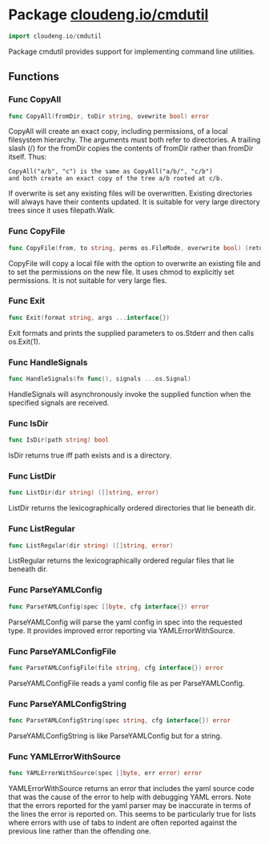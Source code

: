 # Package [cloudeng.io/cmdutil](https://pkg.go.dev/cloudeng.io/cmdutil?tab=doc)

```go
import cloudeng.io/cmdutil
```

Package cmdutil provides support for implementing command line utilities.

## Functions
### Func CopyAll
```go
func CopyAll(fromDir, toDir string, ovewrite bool) error
```
CopyAll will create an exact copy, including permissions, of a local
filesystem hierarchy. The arguments must both refer to directories.
A trailing slash (/) for the fromDir copies the contents of fromDir rather
than fromDir itself. Thus:

    CopyAll("a/b", "c") is the same as CopyAll("a/b/", "c/b")
    and both create an exact copy of the tree a/b rooted at c/b.

If overwrite is set any existing files will be overwritten. Existing
directories will always have their contents updated. It is suitable for very
large directory trees since it uses filepath.Walk.

### Func CopyFile
```go
func CopyFile(from, to string, perms os.FileMode, overwrite bool) (returnErr error)
```
CopyFile will copy a local file with the option to overwrite an existing
file and to set the permissions on the new file. It uses chmod to explicitly
set permissions. It is not suitable for very large fles.

### Func Exit
```go
func Exit(format string, args ...interface{})
```
Exit formats and prints the supplied parameters to os.Stderr and then calls
os.Exit(1).

### Func HandleSignals
```go
func HandleSignals(fn func(), signals ...os.Signal)
```
HandleSignals will asynchronously invoke the supplied function when the
specified signals are received.

### Func IsDir
```go
func IsDir(path string) bool
```
IsDir returns true iff path exists and is a directory.

### Func ListDir
```go
func ListDir(dir string) ([]string, error)
```
ListDir returns the lexicographically ordered directories that lie beneath
dir.

### Func ListRegular
```go
func ListRegular(dir string) ([]string, error)
```
ListRegular returns the lexicographically ordered regular files that lie
beneath dir.

### Func ParseYAMLConfig
```go
func ParseYAMLConfig(spec []byte, cfg interface{}) error
```
ParseYAMLConfig will parse the yaml config in spec into the requested type.
It provides improved error reporting via YAMLErrorWithSource.

### Func ParseYAMLConfigFile
```go
func ParseYAMLConfigFile(file string, cfg interface{}) error
```
ParseYAMLConfigFile reads a yaml config file as per ParseYAMLConfig.

### Func ParseYAMLConfigString
```go
func ParseYAMLConfigString(spec string, cfg interface{}) error
```
ParseYAMLConfigString is like ParseYAMLConfig but for a string.

### Func YAMLErrorWithSource
```go
func YAMLErrorWithSource(spec []byte, err error) error
```
YAMLErrorWithSource returns an error that includes the yaml source code that
was the cause of the error to help with debugging YAML errors. Note that the
errors reported for the yaml parser may be inaccurate in terms of the lines
the error is reported on. This seems to be particularly true for lists where
errors with use of tabs to indent are often reported against the previous
line rather than the offending one.




